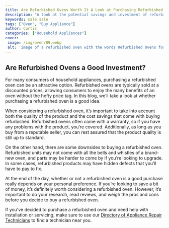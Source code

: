 ```yaml
---
title: Are Refurbished Ovens Worth It A Look at Purchasing Refurbished Ovens for Sale
description: "A look at the potential savings and investment of refurbished ovens - is it worth it Find out with this blog post looking at the options and prices available when purchasing refurbished ovens for sale"
keywords: sale sale
tags: ["Oven", "Buy Appliance"]
author: Curtis
categories: ["Household Appliances"]
cover: 
 image: /img/oven/89.webp
 alt: 'image of a refurbished oven with the words Refurbished Ovens for Sale printed on the oven door'
---
```

## Are Refurbished Ovens a Good Investment? 
For many consumers of household appliances, purchasing a refurbished oven can be an attractive option. Refurbished ovens are typically sold at a discounted prices, allowing consumers to enjoy the many benefits of an oven without the hefty price tag. In this blog, we’ll take a look at whether purchasing a refurbished oven is a good idea. 

When considering a refurbished oven, it’s important to take into account both the quality of the product and the cost savings that come with buying refurbished. Refurbished ovens often come with a warranty, so if you have any problems with the product, you’re covered. Additionally, as long as you buy from a reputable seller, you can rest assured that the product quality is still up to standard.

On the other hand, there are some downsides to buying a refurbished oven. Refurbished units may not come with all the bells and whistles of a brand-new oven, and parts may be harder to come by if you’re looking to upgrade. In some cases, refurbished products may have hidden defects that you’ll have to pay to fix.

At the end of the day, whether or not a refurbished oven is a good purchase really depends on your personal preference. If you’re looking to save a bit of money, it’s definitely worth considering a refurbished oven. However, it’s important to do your research, read reviews, and weigh the pros and cons before you decide to buy a refurbished oven.

If you’ve decided to purchase a refurbished oven and need help with installation or servicing, make sure to use our [Directory of Appliance Repair Technicians](./pages/appliance-repair-technicians) to find a technician near you.
